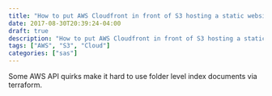 ```yaml
---
title: "How to put AWS Cloudfront in front of S3 hosting a static website"
date: 2017-08-30T20:39:24-04:00
draft: true
description: "How to put AWS Cloudfront in front of S3 hosting a static website"
tags: ["AWS", "S3", "Cloud"]
categories: ["sas"]
---
```

Some AWS API quirks make it hard to use folder level index documents via terraform.

